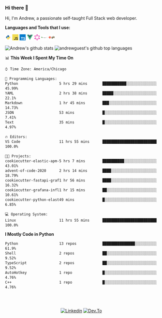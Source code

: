### Hi there 👋

Hi, I'm Andrew, a passionate self-taught Full Stack web developer.

**Languages and Tools that I use:**  

<code><img height="20" src="https://raw.githubusercontent.com/github/explore/80688e429a7d4ef2fca1e82350fe8e3517d3494d/topics/python/python.png"></code>
<code><img height="20" src="https://raw.githubusercontent.com/github/explore/80688e429a7d4ef2fca1e82350fe8e3517d3494d/topics/javascript/javascript.png"></code>
<code><img height="20" src="https://raw.githubusercontent.com/github/explore/80688e429a7d4ef2fca1e82350fe8e3517d3494d/topics/typescript/typescript.png"></code>
<code><img height="20" src="https://raw.githubusercontent.com/github/explore/80688e429a7d4ef2fca1e82350fe8e3517d3494d/topics/vue/vue.png"></code>
<code><img height="20" src="https://raw.githubusercontent.com/github/explore/5c058a388828bb5fde0bcafd4bc867b5bb3f26f3/topics/graphql/graphql.png"></code>
<code><img height="20" src="https://raw.githubusercontent.com/github/explore/80688e429a7d4ef2fca1e82350fe8e3517d3494d/topics/mongodb/mongodb.png"></code>
<code><img height="20" src="https://raw.githubusercontent.com/github/explore/80688e429a7d4ef2fca1e82350fe8e3517d3494d/topics/git/git.png"></code>

![Andrew's github stats](https://github-readme-stats.vercel.app/api?username=andrewguest&show_icons=true&theme=vue-dark&count_private=true)
<img height="180em" src="https://github-readme-stats.vercel.app/api/top-langs/?username=andrewguest&theme=vue-dark&layout=compact" alt="andrewguest's github top languages" />

<!--START_SECTION:waka-->
📊 **This Week I Spent My Time On** 

```text
⌚︎ Time Zone: America/Chicago

💬 Programming Languages: 
Python                   5 hrs 29 mins       ███████████░░░░░░░░░░░░░░   45.99% 
YAML                     2 hrs 38 mins       █████░░░░░░░░░░░░░░░░░░░░   22.1% 
Markdown                 1 hr 45 mins        ███░░░░░░░░░░░░░░░░░░░░░░   14.73% 
JSON                     53 mins             █░░░░░░░░░░░░░░░░░░░░░░░░   7.41% 
Text                     35 mins             █░░░░░░░░░░░░░░░░░░░░░░░░   4.97%

🔥 Editors: 
VS Code                  11 hrs 55 mins      █████████████████████████   100.0%

🐱‍💻 Projects: 
cookiecutter-elastic-apm-5 hrs 7 mins        ██████████░░░░░░░░░░░░░░░   43.01% 
advent-of-code-2020      2 hrs 14 mins       ████░░░░░░░░░░░░░░░░░░░░░   18.79% 
cookiecutter-fastapi-graf1 hr 56 mins        ████░░░░░░░░░░░░░░░░░░░░░   16.32% 
cookiecutter-grafana-infl1 hr 15 mins        ██░░░░░░░░░░░░░░░░░░░░░░░   10.61% 
cookiecutter-python-elast49 mins             █░░░░░░░░░░░░░░░░░░░░░░░░   6.85%

💻 Operating System: 
Linux                    11 hrs 55 mins      █████████████████████████   100.0%

```

**I Mostly Code in Python** 

```text
Python                   13 repos            ███████████████░░░░░░░░░░   61.9% 
Shell                    2 repos             ██░░░░░░░░░░░░░░░░░░░░░░░   9.52% 
TypeScript               2 repos             ██░░░░░░░░░░░░░░░░░░░░░░░   9.52% 
AutoHotkey               1 repo              █░░░░░░░░░░░░░░░░░░░░░░░░   4.76% 
C++                      1 repo              █░░░░░░░░░░░░░░░░░░░░░░░░   4.76%

```



<!--END_SECTION:waka-->

<br><br>
<p align="center">
   <a href="https://www.linkedin.com/in/andrew-guest-a891759a" target="_blank"><img src="https://img.shields.io/badge/LinkedIn-0077B5?style=for-the-badge&logo=linkedin&logoColor=white" alt="Linkedin"></a>
  <a href="https://dev.to/aguest" target="_blank"><img src="https://img.shields.io/badge/Dev.to-0A0A0A?style=for-the-badge&logo=dev%2Eto&logoColor=white" alt="Dev.To"></a>
</p>

